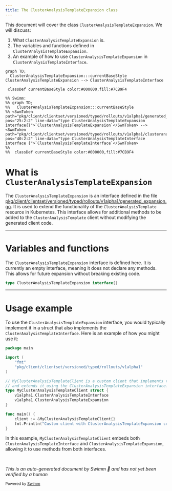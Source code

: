 ```yaml
---
title: The ClusterAnalysisTemplateExpansion class
---
```

This document will cover the class <SwmToken path="pkg/client/clientset/versioned/typed/rollouts/v1alpha1/generated_expansion.go" pos="25:2:2" line-data="type ClusterAnalysisTemplateExpansion interface{}">`ClusterAnalysisTemplateExpansion`</SwmToken>. We will discuss:

1. What <SwmToken path="pkg/client/clientset/versioned/typed/rollouts/v1alpha1/generated_expansion.go" pos="25:2:2" line-data="type ClusterAnalysisTemplateExpansion interface{}">`ClusterAnalysisTemplateExpansion`</SwmToken> is.
2. The variables and functions defined in <SwmToken path="pkg/client/clientset/versioned/typed/rollouts/v1alpha1/generated_expansion.go" pos="25:2:2" line-data="type ClusterAnalysisTemplateExpansion interface{}">`ClusterAnalysisTemplateExpansion`</SwmToken>.
3. An example of how to use <SwmToken path="pkg/client/clientset/versioned/typed/rollouts/v1alpha1/generated_expansion.go" pos="25:2:2" line-data="type ClusterAnalysisTemplateExpansion interface{}">`ClusterAnalysisTemplateExpansion`</SwmToken> in <SwmToken path="pkg/client/clientset/versioned/typed/rollouts/v1alpha1/clusteranalysistemplate.go" pos="40:2:2" line-data="type ClusterAnalysisTemplateInterface interface {">`ClusterAnalysisTemplateInterface`</SwmToken>.

```mermaid
graph TD;
  ClusterAnalysisTemplateExpansion:::currentBaseStyle
ClusterAnalysisTemplateExpansion --> ClusterAnalysisTemplateInterface

 classDef currentBaseStyle color:#000000,fill:#7CB9F4

%% Swimm:
%% graph TD;
%%   ClusterAnalysisTemplateExpansion:::currentBaseStyle
%% <SwmToken path="pkg/client/clientset/versioned/typed/rollouts/v1alpha1/generated_expansion.go" pos="25:2:2" line-data="type ClusterAnalysisTemplateExpansion interface{}">`ClusterAnalysisTemplateExpansion`</SwmToken> --> <SwmToken path="pkg/client/clientset/versioned/typed/rollouts/v1alpha1/clusteranalysistemplate.go" pos="40:2:2" line-data="type ClusterAnalysisTemplateInterface interface {">`ClusterAnalysisTemplateInterface`</SwmToken>
%% 
%%  classDef currentBaseStyle color:#000000,fill:#7CB9F4
```

# What is <SwmToken path="pkg/client/clientset/versioned/typed/rollouts/v1alpha1/generated_expansion.go" pos="25:2:2" line-data="type ClusterAnalysisTemplateExpansion interface{}">`ClusterAnalysisTemplateExpansion`</SwmToken>

The <SwmToken path="pkg/client/clientset/versioned/typed/rollouts/v1alpha1/generated_expansion.go" pos="25:2:2" line-data="type ClusterAnalysisTemplateExpansion interface{}">`ClusterAnalysisTemplateExpansion`</SwmToken> is an interface defined in the file <SwmPath>[pkg/client/clientset/versioned/typed/rollouts/v1alpha1/generated_expansion.go](pkg/client/clientset/versioned/typed/rollouts/v1alpha1/generated_expansion.go)</SwmPath>. It is used to extend the functionality of the <SwmToken path="pkg/apis/rollouts/v1alpha1/analysis_types.go" pos="19:2:2" line-data="type ClusterAnalysisTemplate struct {">`ClusterAnalysisTemplate`</SwmToken> resource in Kubernetes. This interface allows for additional methods to be added to the <SwmToken path="pkg/apis/rollouts/v1alpha1/analysis_types.go" pos="19:2:2" line-data="type ClusterAnalysisTemplate struct {">`ClusterAnalysisTemplate`</SwmToken> client without modifying the generated client code.

<SwmSnippet path="/pkg/client/clientset/versioned/typed/rollouts/v1alpha1/generated_expansion.go" line="25">

---

# Variables and functions

The <SwmToken path="pkg/client/clientset/versioned/typed/rollouts/v1alpha1/generated_expansion.go" pos="25:2:2" line-data="type ClusterAnalysisTemplateExpansion interface{}">`ClusterAnalysisTemplateExpansion`</SwmToken> interface is defined here. It is currently an empty interface, meaning it does not declare any methods. This allows for future expansion without breaking existing code.

```go
type ClusterAnalysisTemplateExpansion interface{}
```

---

</SwmSnippet>

# Usage example

To use the <SwmToken path="pkg/client/clientset/versioned/typed/rollouts/v1alpha1/generated_expansion.go" pos="25:2:2" line-data="type ClusterAnalysisTemplateExpansion interface{}">`ClusterAnalysisTemplateExpansion`</SwmToken> interface, you would typically implement it in a struct that also implements the <SwmToken path="pkg/client/clientset/versioned/typed/rollouts/v1alpha1/clusteranalysistemplate.go" pos="40:2:2" line-data="type ClusterAnalysisTemplateInterface interface {">`ClusterAnalysisTemplateInterface`</SwmToken>. Here is an example of how you might use it:

```go
package main

import (
	"fmt"
	"pkg/client/clientset/versioned/typed/rollouts/v1alpha1"
)

// MyClusterAnalysisTemplateClient is a custom client that implements the ClusterAnalysisTemplateInterface
// and extends it using the ClusterAnalysisTemplateExpansion interface.
type MyClusterAnalysisTemplateClient struct {
	v1alpha1.ClusterAnalysisTemplateInterface
	v1alpha1.ClusterAnalysisTemplateExpansion
}

func main() {
	client := &MyClusterAnalysisTemplateClient{}
	fmt.Println("Custom client with ClusterAnalysisTemplateExpansion created:", client)
}
```

In this example, `MyClusterAnalysisTemplateClient` embeds both <SwmToken path="pkg/client/clientset/versioned/typed/rollouts/v1alpha1/clusteranalysistemplate.go" pos="40:2:2" line-data="type ClusterAnalysisTemplateInterface interface {">`ClusterAnalysisTemplateInterface`</SwmToken> and <SwmToken path="pkg/client/clientset/versioned/typed/rollouts/v1alpha1/generated_expansion.go" pos="25:2:2" line-data="type ClusterAnalysisTemplateExpansion interface{}">`ClusterAnalysisTemplateExpansion`</SwmToken>, allowing it to use methods from both interfaces.

&nbsp;

*This is an auto-generated document by Swimm 🌊 and has not yet been verified by a human*

<SwmMeta version="3.0.0" repo-id="Z2l0aHViJTNBJTNBaW50dWl0LWFyZ28tcm9sbG91dHMtZGVtbyUzQSUzQVN3aW1tLURlbW8=" repo-name="intuit-argo-rollouts-demo"><sup>Powered by [Swimm](/)</sup></SwmMeta>
